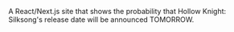 A React/Next.js site that shows the probability that Hollow Knight: Silksong's release date will be announced TOMORROW.
